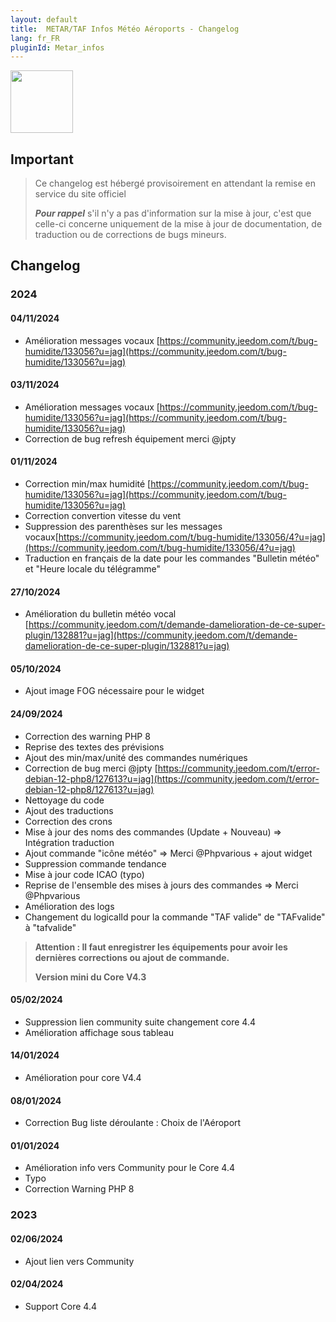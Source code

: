 ```yaml
---
layout: default
title:  METAR/TAF Infos Météo Aéroports - Changelog
lang: fr_FR
pluginId: Metar_infos
---
```


<img src="{{site.baseurl}}/plugin-Metar_infos/{{site.img}}/Metar_infos_icon.png" class="pluginLogo" width="100" />

## Important

> Ce changelog est hébergé provisoirement en attendant la remise en service du site officiel
>
> **_Pour rappel_** s'il n'y a pas d'information sur la mise à jour, c'est que celle-ci concerne uniquement de la mise à jour de documentation, de traduction ou de corrections de bugs mineurs.

## Changelog

### 2024

#### 04/11/2024

- Amélioration messages vocaux [https://community.jeedom.com/t/bug-humidite/133056?u=jag](https://community.jeedom.com/t/bug-humidite/133056?u=jag)

#### 03/11/2024

- Amélioration messages vocaux [https://community.jeedom.com/t/bug-humidite/133056?u=jag](https://community.jeedom.com/t/bug-humidite/133056?u=jag)
- Correction de bug refresh équipement merci @jpty

#### 01/11/2024

- Correction min/max humidité [https://community.jeedom.com/t/bug-humidite/133056?u=jag](https://community.jeedom.com/t/bug-humidite/133056?u=jag)
- Correction convertion vitesse du vent
- Suppression des parenthèses sur les messages vocaux[https://community.jeedom.com/t/bug-humidite/133056/4?u=jag](https://community.jeedom.com/t/bug-humidite/133056/4?u=jag)
- Traduction en français de la date pour les commandes "Bulletin météo" et "Heure locale du télégramme"

#### 27/10/2024

- Amélioration du bulletin météo vocal [https://community.jeedom.com/t/demande-damelioration-de-ce-super-plugin/132881?u=jag](https://community.jeedom.com/t/demande-damelioration-de-ce-super-plugin/132881?u=jag)

#### 05/10/2024

- Ajout image FOG nécessaire pour le widget

#### 24/09/2024

- Correction des warning PHP 8
- Reprise des textes des prévisions
- Ajout des min/max/unité des commandes numériques
- Correction de bug merci @jpty [https://community.jeedom.com/t/error-debian-12-php8/127613?u=jag](https://community.jeedom.com/t/error-debian-12-php8/127613?u=jag)
- Nettoyage du code
- Ajout des traductions
- Correction des crons
- Mise à jour des noms des commandes (Update + Nouveau) => Intégration traduction
- Ajout commande "icône météo" => Merci @Phpvarious + ajout widget
- Suppression commande tendance
- Mise à jour code ICAO (typo)
- Reprise de l'ensemble des mises à jours des commandes => Merci @Phpvarious
- Amélioration des logs
- Changement du logicalId pour la commande "TAF valide" de "TAFvalide" à "tafvalide"

> **Attention : Il faut enregistrer les équipements pour avoir les dernières corrections ou ajout de commande.**
>
> **Version mini du Core V4.3**

#### 05/02/2024

- Suppression lien community suite changement core 4.4
- Amélioration affichage sous tableau

#### 14/01/2024

- Amélioration pour core V4.4

#### 08/01/2024

- Correction Bug liste déroulante : Choix de l'Aéroport

#### 01/01/2024

- Amélioration info vers Community pour le Core 4.4
- Typo
- Correction Warning PHP 8

### 2023

#### 02/06/2024

- Ajout lien vers Community

#### 02/04/2024

- Support Core 4.4